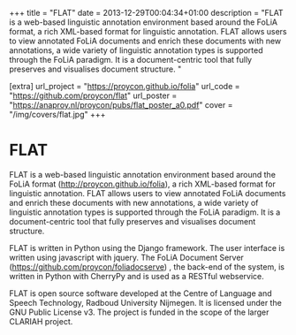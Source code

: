 +++
title = "FLAT"
date = 2013-12-29T00:04:34+01:00
description = "FLAT is a web-based linguistic annotation environment based around the FoLiA format, a rich XML-based format for linguistic annotation. FLAT allows users to view annotated FoLiA documents and enrich these documents with new annotations, a wide variety of linguistic annotation types is supported through the FoLiA paradigm. It is a document-centric tool that fully preserves and visualises document structure. "

[extra]
url_project = "https://proycon.github.io/folia"
url_code = "https://github.com/proycon/flat"
url_poster = "https://anaproy.nl/proycon/pubs/flat_poster_a0.pdf"
cover =  "/img/covers/flat.jpg"
+++

# FLAT

FLAT is a web-based linguistic annotation environment based around the FoLiA format (http://proycon.github.io/folia), a rich XML-based format for linguistic annotation. FLAT allows users to view annotated FoLiA documents and enrich these documents with new annotations, a wide variety of linguistic annotation types is supported through the FoLiA paradigm. It is a document-centric tool that fully preserves and visualises document structure.

FLAT is written in Python using the Django framework. The user interface is written using javascript with jquery. The FoLiA Document Server (https://github.com/proycon/foliadocserve) , the back-end of the system, is written in Python with CherryPy and is used as a RESTful webservice.

FLAT is open source software developed at the Centre of Language and Speech Technology, Radboud University Nijmegen. It is licensed under the GNU Public License v3. The project is funded in the scope of the larger CLARIAH project.
